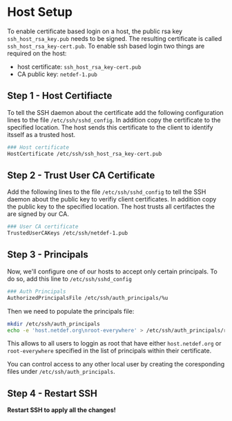 # Host Setup
To enable certificate based login on a host, the public rsa key `ssh_host_rsa_key.pub` needs to be signed. The resulting certificate is called `ssh_host_rsa_key-cert.pub`. To enable ssh based login two things are required on the host:
* host certificate: `ssh_host_rsa_key-cert.pub`
* CA public key: `netdef-1.pub`

## Step 1 - Host Certifiacte
To tell the SSH daemon about the certificate add the following configuration lines to the file `/etc/ssh/sshd_config`. In addition copy the certificate to the specified location. The host sends this certificate to the client to identify itsself as a trusted host. 
```bash
### Host certificate
HostCertificate /etc/ssh/ssh_host_rsa_key-cert.pub
```

## Step 2 - Trust User CA Certificate
Add the following lines to the file `/etc/ssh/sshd_config` to tell the SSH daemon about the public key to verifiy client certificates. In addition copy the public key to the specified location. The host trusts all certifactes the are signed by our CA.
```bash
### User CA certificate
TrustedUserCAKeys /etc/ssh/netdef-1.pub
```

## Step 3 - Principals
Now, we'll configure one of our hosts to accept only certain principals. To do so, add this line to `/etc/ssh/sshd_config`
```bash
### Auth Principals
AuthorizedPrincipalsFile /etc/ssh/auth_principals/%u
```
Then we need to populate the principals file:
```bash
mkdir /etc/ssh/auth_principals
echo -e 'host.netdef.org\nroot-everywhere' > /etc/ssh/auth_principals/root
```
This allows to all users to loggin as root that have either `host.netdef.org` or `root-everywhere` specified in the list of principals within their certificate.  

You can control access to any other local user by creating the coresponding files under `/etc/ssh/auth_principals`.

## Step 4 - Restart SSH
**Restart SSH to apply all the changes!**
